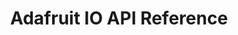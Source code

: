 ---
title: Adafruit IO API Reference

language_tabs:
  - shell: cURL
  - arduino: cpp
  - python: Python
  - CircuitPython: Python
  - ruby: ruby
  - javascript: Node.js
  - go: go

toc_footers:
  - <a href='http://io.adafruit.com'>Adafruit IO</a>
  - <a href='https://io.adafruit.com/blog'>Adafruit IO News</a>
  - <a href='https://io.adafruit.com/support'>Adafruit IO Support</a>
  - <a href='https://io.adafruit.com/plus'>Adafruit IO Plus</a>
  - <a href='https://io.adafruit.com/terms'>Adafruit IO ToS</a>

includes:
  - introduction
  - authentication
  - feeds
  - data
  - groups
  - errors

search: true
---